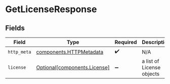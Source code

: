 # GetLicenseResponse


## Fields

| Field                                                              | Type                                                               | Required                                                           | Description                                                        |
| ------------------------------------------------------------------ | ------------------------------------------------------------------ | ------------------------------------------------------------------ | ------------------------------------------------------------------ |
| `http_meta`                                                        | [components.HTTPMetadata](../../models/components/httpmetadata.md) | :heavy_check_mark:                                                 | N/A                                                                |
| `license`                                                          | [Optional[components.License]](../../models/components/license.md) | :heavy_minus_sign:                                                 | a list of License objects                                          |